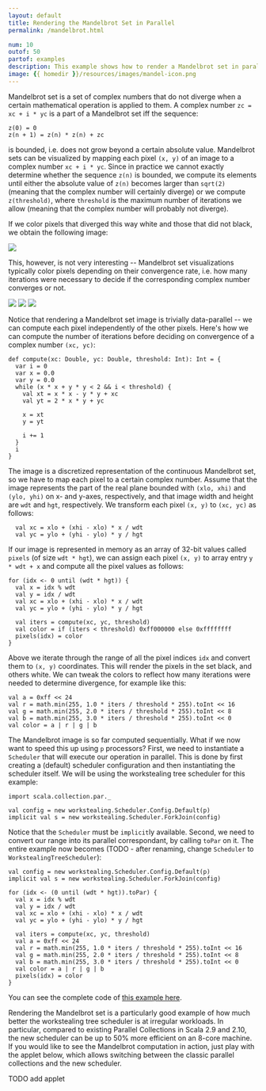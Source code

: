 ```yaml
---
layout: default
title: Rendering the Mandelbrot Set in Parallel
permalink: /mandelbrot.html

num: 10
outof: 50
partof: examples
description: This example shows how to render a Mandelbrot set in parallel and how to use the schedulers to achieve proper load-balancing.
image: {{ homedir }}/resources/images/mandel-icon.png
---
```




Mandelbrot set is a set of complex numbers that do not diverge when a certain mathematical operation is applied to them.
A complex number `zc = xc + i * yc` is a part of a Mandelbrot set iff the sequence:

    z(0) = 0
    z(n + 1) = z(n) * z(n) + zc

is bounded, i.e. does not grow beyond a certain absolute value.
Mandelbrot sets can be visualized by mapping each pixel `(x, y)` of an image to a complex number `xc + i * yc`.
Since in practice we cannot exactly determine whether the sequence `z(n)` is bounded,
we compute its elements until either the absolute value of `z(n)` becomes larger than `sqrt(2)`
(meaning that the complex number will certainly diverge)
or we compute `z(threshold)`, where `threshold` is the maximum number of iterations we allow
(meaning that the complex number will probably not diverge).

If we color pixels that diverged this way white and those that did not black, we 
obtain the following image:


<div class="imageframe-deep">
  <img src="{{ homedir }}/resources/images/mandel-bw.jpg"/>
</div>

This, however, is not very interesting -- Mandelbrot set visualizations typically
color pixels depending on their convergence rate, i.e. how many iterations were
necessary to decide if the corresponding complex number converges or not.

<div class="imageframe-deep">
<img src="{{ homedir }}/resources/images/mandel-color-2.png"/>
<img src="{{ homedir }}/resources/images/mandel-color-1.png"/>
<img src="{{ homedir }}/resources/images/mandel-color-3.jpg"/>
</div>

Notice that rendering a Mandelbrot set image is trivially data-parallel -- we can compute each
pixel independently of the other pixels.
Here's how we can compute the number of iterations before deciding on convergence of a complex
number `(xc, yc)`:

    def compute(xc: Double, yc: Double, threshold: Int): Int = {
      var i = 0
      var x = 0.0
      var y = 0.0
      while (x * x + y * y < 2 && i < threshold) {
        val xt = x * x - y * y + xc
        val yt = 2 * x * y + yc
      
        x = xt
        y = yt
      
        i += 1
      }
      i
    }

The image is a discretized representation of the continuous Mandelbrot set, so we have to map
each pixel to a certain complex number.
Assume that the image represents the part of the real plane bounded with `(xlo, xhi)` and
`(ylo, yhi)` on x- and y-axes, respectively,
and that image width and height are `wdt` and `hgt`, respectively.
We transform each pixel `(x, y)` to `(xc, yc)` as follows:

      val xc = xlo + (xhi - xlo) * x / wdt
      val yc = ylo + (yhi - ylo) * y / hgt

If our image is represented in memory as an array of 32-bit values called `pixels` (of size `wdt * hgt`),
we can assign each pixel `(x, y)` to array entry `y * wdt + x`
and compute all the pixel values as follows:

    for (idx <- 0 until (wdt * hgt)) {
      val x = idx % wdt
      val y = idx / wdt
      val xc = xlo + (xhi - xlo) * x / wdt
      val yc = ylo + (yhi - ylo) * y / hgt

      val iters = compute(xc, yc, threshold)
      val color = if (iters < threshold) 0xff000000 else 0xffffffff
      pixels(idx) = color
    }

Above we iterate through the range of all the pixel indices `idx` and convert
them to `(x, y)` coordinates.
This will render the pixels in the set black, and others white.
We can tweak the colors to reflect how many iterations were needed
to determine divergence, for example like this:

    val a = 0xff << 24
    val r = math.min(255, 1.0 * iters / threshold * 255).toInt << 16
    val g = math.min(255, 2.0 * iters / threshold * 255).toInt << 8
    val b = math.min(255, 3.0 * iters / threshold * 255).toInt << 0
    val color = a | r | g | b

The Mandelbrot image is so far computed sequentially.
What if we now want to speed this up using `p` processors?
First, we need to instantiate a `Scheduler` that will execute
our operation in parallel.
This is done by first creating a (default) scheduler configuration
and then instantiating the scheduler itself.
We will be using the workstealing tree scheduler for this example:

    import scala.collection.par._

    val config = new workstealing.Scheduler.Config.Default(p)
    implicit val s = new workstealing.Scheduler.ForkJoin(config)

Notice that the `Scheduler` must be `implicit`ly available.
Second, we need to convert our range into its parallel correspondant,
by calling `toPar` on it.
The entire example now becomes (TODO - after renaming, change `Scheduler` to `WorkstealingTreeScheduler`):

    val config = new workstealing.Scheduler.Config.Default(p)
    implicit val s = new workstealing.Scheduler.ForkJoin(config)

    for (idx <- (0 until (wdt * hgt)).toPar) {
      val x = idx % wdt
      val y = idx / wdt
      val xc = xlo + (xhi - xlo) * x / wdt
      val yc = ylo + (yhi - ylo) * y / hgt

      val iters = compute(xc, yc, threshold)
      val a = 0xff << 24
      val r = math.min(255, 1.0 * iters / threshold * 255).toInt << 16
      val g = math.min(255, 2.0 * iters / threshold * 255).toInt << 8
      val b = math.min(255, 3.0 * iters / threshold * 255).toInt << 0
      val color = a | r | g | b
      pixels(idx) = color
    }

You can see the complete code of [this example here](TODO).

Rendering the Mandelbrot set is a particularly good example of how much
better the workstealing tree scheduler is at irregular workloads.
In particular, compared to existing Parallel Collections in Scala 2.9 and 2.10,
the new scheduler can be up to 50% more efficient on an 8-core machine.
If you would like to see the Mandelbrot computation in action,
just play with the applet below, which allows switching between the
classic parallel collections and the new scheduler.

TODO add applet


